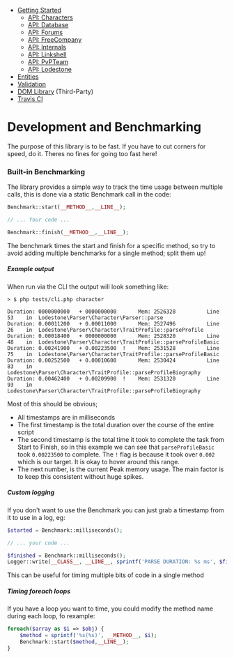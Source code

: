 - [Getting Started](docs/GettingStarted.md)  
  - [API: Characters](docs/ApiCharacters.md)  
  - [API: Database](docs/ApiDatabase.md)  
  - [API: Forums](docs/ApiForums.md)  
  - [API: FreeCompany](docs/ApiFreeCompany.md)  
  - [API: Internals](docs/ApiInternals.md)  
  - [API: Linkshell](docs/ApiLinkshell.md)  
  - [API: PvPTeam](/docs/ApiPvPTeam.md)  
  - [API: Lodestone](docs/ApiLodestone.md)  
- [Entities](docs/Entities.md)  
- [Validation](docs/Validation.md)  
- [DOM Library](docs/DomLibraryLegacy.md) (Third-Party)  
- [Travis CI](https://travis-ci.org/viion/lodestone-php/branches)

# Development and Benchmarking

The purpose of this library is to be fast. If you have to cut corners for speed, do it. Theres no fines for going too fast here!

### Built-in Benchmarking

The library provides a simple way to track the time usage between multiple calls, this is done via a static Benchmark call in the code:

```php
Benchmark::start(__METHOD__,__LINE__);

// ... Your code ...

Benchmark::finish(__METHOD__,__LINE__);
```

The benchmark times the start and finish for a specific method, so try to avoid adding multiple benchmarks for a single method; split them up!

##### Example output

When run via the CLI the output will look something like:

```
> $ php tests/cli.php character

Duration: 0000000000   + 0000000000       Mem: 2526328          Line 53    in  Lodestone\Parser\Character\Parser::parse
Duration: 0.00011200   + 0.00011000       Mem: 2527496          Line 26    in  Lodestone\Parser\Character\TraitProfile::parseProfile
Duration: 0.00018400   + 0000000000       Mem: 2528320          Line 48    in  Lodestone\Parser\Character\TraitProfile::parseProfileBasic
Duration: 0.00241900   + 0.00223500  !    Mem: 2531528          Line 75    in  Lodestone\Parser\Character\TraitProfile::parseProfileBasic
Duration: 0.00252500   + 0.00010600       Mem: 2530424          Line 83    in  Lodestone\Parser\Character\TraitProfile::parseProfileBiography
Duration: 0.00462400   + 0.00209900  !    Mem: 2531320          Line 93    in  Lodestone\Parser\Character\TraitProfile::parseProfileBiography
```

Most of this should be obvious;

- All timestamps are in milliseconds
- The first timestamp is the total duration over the course of the entire script
- The second timestamp is the total time it took to complete the task from Start to Finish, so in this example we can see that `parseProfileBasic` took `0.00223500` to complete. The `!` flag is because it took over `0.002` which is our target. It is okay to hover around this range.
- The next number, is the current Peak memory usage. The main factor is to keep this consistent without huge spikes.

##### Custom logging

If you don't want to use the Benchmark you can just grab a timestamp from it to use in a log, eg:

```php
$started = Benchmark::milliseconds();

// ... your code ...

$finished = Benchmark::milliseconds();
Logger::write(__CLASS__, __LINE__, sprintf('PARSE DURATION: %s ms', $finished - $started));
```

This can be useful for timing multiple bits of code in a single method


##### Timing foreach loops

If you have a loop you want to time, you could modify the method name during each loop, fo rexample:

```php
foreach($array as $i => $obj) {
    $method = sprintf('%s(%s)', __METHOD__, $i);
    Benchmark::start($method,__LINE__);
}
```



